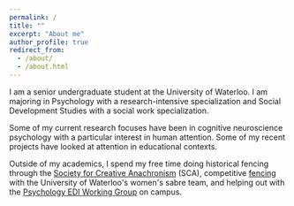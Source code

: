 ```yaml
---
permalink: /
title: ""
excerpt: "About me"
author_profile: true
redirect_from: 
  - /about/
  - /about.html
---
```


I am a senior undergraduate student at the University of Waterloo. I am majoring in Psychology with a research-intensive specialization and Social Development Studies with a social work specialization. 

Some of my current research focuses have been in cognitive neuroscience psychology with a particular interest in human attention. Some of my recent projects have looked at attention in educational contexts. 

Outside of my academics, I spend my free time doing historical fencing through the [Society for Creative Anachronism](http://www.sca.org/) (SCA), competitive [fencing](https://www.uwaterloofencing.ca/) with the University of Waterloo's women's sabre team, and helping out with the [Psychology EDI Working Group](https://uwaterloo.ca/psychology-equity-diversity-inclusion/) on campus. 

